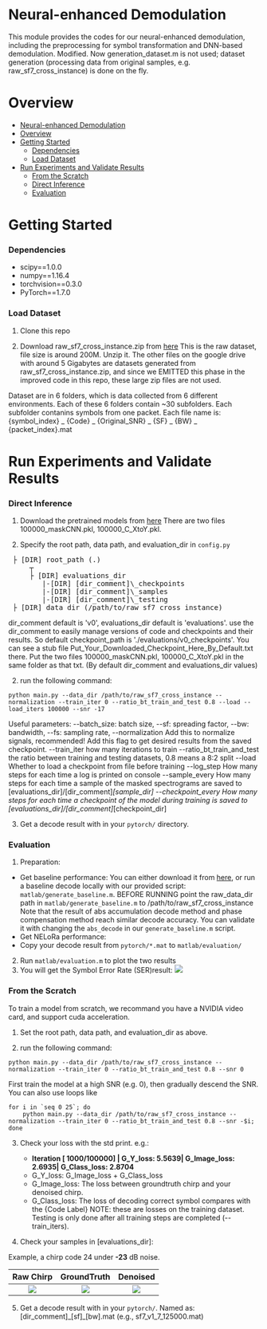 # Neural-enhanced Demodulation

This module provides the codes for our neural-enhanced demodulation, including the preprocessing for symbol transformation and DNN-based demodulation.
Modified. Now generation_dataset.m is not used; dataset generation (processing data from original samples, e.g. raw_sf7_cross_instance) is done on the fly.

# Overview

- [Neural-enhanced Demodulation](#neural-enhanced-demodulation)
- [Overview](#overview)
- [Getting Started](#getting-started)
    - [Dependencies](#dependencies)
    - [Load Dataset](#load-dataset)
- [Run Experiments and Validate Results](#run-experiments-and-validate-results)
    - [From the Scratch](#from-the-scratch)
    - [Direct Inference](#direct-inference)
    - [Evaluation](#evaluation)


# Getting Started

### Dependencies
* scipy==1.0.0
* numpy==1.16.4
* torchvision==0.3.0
* PyTorch==1.7.0

### Load Dataset
1. Clone this repo

2. Download raw_sf7_cross_instance.zip from [here](https://drive.google.com/drive/folders/1iODrhHg6DmSuAGlq5eTSKClybjTLs9ot?usp=sharing)
This is the raw dataset, file size is around 200M. Unzip it.
The other files on the google drive with around 5 Gigabytes are datasets generated from raw_sf7_cross_instance.zip, and since we EMITTED this phase in the improved code in this repo, these large zip files are not used.

Dataset are in 6 folders, which is data collected from 6 different environments.
Each of these 6 folders contain ~30 subfolders. Each subfolder contanins symbols from one packet.
Each file name is:
    {symbol_index} _ {Code} _ {Original_SNR} _ {SF} _ {BW} _ {packet_index}.mat

# Run Experiments and Validate Results

### Direct Inference ###

1. Download the pretrained models from [here](https://drive.google.com/drive/folders/1At3KaE4TojL8YV3YM-DrDpiwmGkiQ--B?usp=sharing)
There are two files 100000_maskCNN.pkl, 100000_C_XtoY.pkl.

2. Specify the root path, data path, and evaluation_dir in `config.py`
<pre>
 ├ [DIR] root_path (.)
     ┬    
     ├ [DIR] evaluations_dir
        |-[DIR] [dir_comment]\_checkpoints
        |-[DIR] [dir_comment]\_samples
        |-[DIR] [dir_comment]\_testing        
 ├ [DIR] data_dir (/path/to/raw_sf7_cross_instance)
</pre>
dir_comment default is 'v0', evaluations_dir default is 'evaluations'.
use the dir_comment to easily manage versions of code and checkpoints and their results.
So default checkpoint_path is './evaluations/v0_checkpoints'. You can see a stub file Put_Your_Downloaded_Checkpoint_Here_By_Default.txt there. 
Put the two files 100000_maskCNN.pkl, 100000_C_XtoY.pkl in the same folder as that txt. (By default dir_comment and evaluations_dir values)

2. run the following command:
```
python main.py --data_dir /path/to/raw_sf7_cross_instance --normalization --train_iter 0 --ratio_bt_train_and_test 0.8 --load --load_iters 100000 --snr -17
```
Useful parameters:
 --batch_size: batch size,
 --sf: spreading factor,
 --bw: bandwidth,
 --fs: sampling rate,
 --normalization Add this to normalize signals, recommended! Add this flag to get desired results from the saved checkpoint.
 --train_iter how many iterations to train
 --ratio_bt_train_and_test the ratio between training and testing datasets, 0.8 means a 8:2 split
 --load Whether to load a checkpoint from file before training
 --log_step How many steps for each time a log is printed on console
 --sample_every How many steps for each time a sample of the masked spectrograms are saved to [evaluations_dir]/[dir_comment]_[sample_dir]
 --checkpoint_every How many steps for each time a checkpoint of the model during training is saved to [evaluations_dir]/[dir_comment]_[checkpoint_dir]

3. Get a decode result with in your `pytorch/` directory.

### Evaluation ###

1. Preparation:
  - Get baseline performance:
    You can either download it from [here](https://drive.google.com/drive/folders/1iODrhHg6DmSuAGlq5eTSKClybjTLs9ot?usp=sharing), or run a baseline decode locally with our provided script:
    `matlab/generate_baseline.m`.
    BEFORE RUNNING point the raw_data_dir path in `matlab/generate_baseline.m` to /path/to/raw_sf7_cross_instance
    Note that the result of abs accumulation decode method and phase compensation method reach similar decode accuracy. You can validate it with changing the `abs_decode` in our `generate_baseline.m` script. 
  - Get NELoRa performance:
  - Copy your decode result from `pytorch/*.mat` to `matlab/evaluation/`
2. Run `matlab/evaluation.m` to plot the two results
3. You will get the Symbol Error Rate (SER)result:
![](./matlab/res/result.png)


### From the Scratch ###
To train a model from scratch, we recommand you have a NVIDIA video card, and support cuda acceleration.

1. Set the root path, data path, and evaluation_dir as above. 

2. run the following command:
```
python main.py --data_dir /path/to/raw_sf7_cross_instance --normalization --train_iter 0 --ratio_bt_train_and_test 0.8 --snr 0
```
First train the model at a high SNR (e.g. 0), then gradually descend the SNR.
You can also use loops like 
```
for i in `seq 0 25`; do 
    python main.py --data_dir /path/to/raw_sf7_cross_instance --normalization --train_iter 0 --ratio_bt_train_and_test 0.8 --snr -$i;
done
```

3. Check your loss with the std print. e.g.:
   - __Iteration [ 1000/100000] | G_Y_loss: 5.5639| G_Image_loss: 2.6935| G_Class_loss: 2.8704__
   - G_Y_loss: G_Image_loss + G_Class_loss
   - G_Image_loss: The loss between groundtruth chirp and your denoised chirp.
   - G_Class_loss: The loss of decoding correct symbol compares with the {Code Label}
NOTE: these are losses on the training dataset. Testing is only done after all training steps are completed (--train_iters).

4. Check your samples in [evaluations_dir]:

Example, a chirp code 24 under **-23** dB noise.

<!-- <p float="left">
  <img src="./imgs/1_-23_7_125000_6_24.1_24_8_raw_0.png" width="100" />
  <img src="/img2.png" width="100" />
  <img src="/img3.png" width="100" />
</p> -->
|   Raw  Chirp  |  GroundTruth |  Denoised |
|:-------------:|:------------:|:---------:|
| ![](./matlab/res/1_-23_7_125000_6_24.1_24_8_raw_0.png)  |  ![](./matlab/res/1_-23_7_125000_6_24.1_24_8_groundtruth_0.png) | ![](./matlab/res/1_-23_7_125000_6_24.1_24_8_fake_0.png) |


5. Get a decode result with in your `pytorch/`. Named as:
[dir_comment]\_[sf]\_[bw].mat (e.g., sf7_v1_7_125000.mat)


